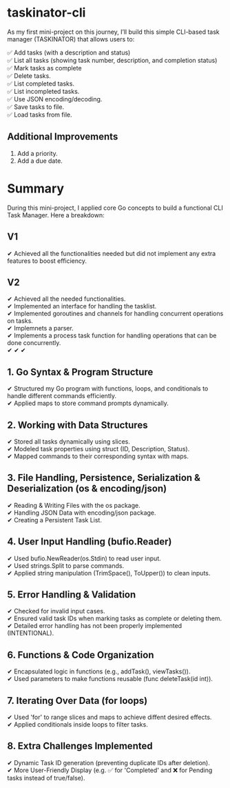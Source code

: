 # taskinator-cli
As my first mini-project on this journey, I’ll build this simple CLI-based task manager (TASKINATOR) that allows users to:

✅ Add tasks (with a description and status)  
✅ List all tasks (showing task number, description, and completion status)  
✅ Mark tasks as complete  
✅ Delete tasks.  
✅ List completed tasks.  
✅ List incompleted tasks.  
✅ Use JSON encoding/decoding.  
✅ Save tasks to file.  
✅ Load tasks from file.  

## Additional Improvements

1.  Add a priority.  
2.  Add a due date.  

# Summary

During this mini-project, I applied core Go concepts to build a functional CLI Task Manager. Here a breakdown:

## V1 

✔ Achieved all the functionalities needed but did not implement any extra features to boost efficiency.  

## V2 
✔ Achieved all the needed functionalities.  
✔ Implemented an interface for handling the tasklist.  
✔ Implemented goroutines and channels for handling concurrent operations on tasks.  
✔ Implemnets a parser.  
✔ Implements a process task function for handling operations that can be done concurrently.  
✔ 
✔ 
✔ 

## 1. Go Syntax & Program Structure

✔ Structured my Go program with functions, loops, and conditionals to handle different commands efficiently.  
✔ Applied maps to store command prompts dynamically.  

## 2. Working with Data Structures

✔ Stored all tasks dynamically using slices.  
✔ Modeled task properties using struct (ID, Description, Status).  
✔ Mapped commands to their corresponding syntax with maps.  

## 3. File Handling, Persistence, Serialization & Deserialization (os & encoding/json)

✔ Reading & Writing Files with the os package.  
✔ Handling JSON Data with encoding/json package.  
✔ Creating a Persistent Task List.  

## 4. User Input Handling (bufio.Reader)

✔ Used bufio.NewReader(os.Stdin) to read user input.  
✔ Used strings.Split to parse commands.  
✔ Applied string manipulation (TrimSpace(), ToUpper()) to clean inputs.  

## 5. Error Handling & Validation

✔ Checked for invalid input cases.  
✔ Ensured valid task IDs when marking tasks as complete or deleting them.  
✔ Detailed error handling has not been properly implemented (INTENTIONAL).  

## 6. Functions & Code Organization

✔ Encapsulated logic in functions (e.g., addTask(), viewTasks()).  
✔ Used parameters to make functions reusable (func deleteTask(id int)).  

## 7. Iterating Over Data (for loops)

✔ Used 'for' to range slices and maps to achieve diffent desired effects.  
✔ Applied conditionals inside loops to filter tasks.  

## 8. Extra Challenges Implemented

✔ Dynamic Task ID generation (preventing duplicate IDs after deletion).  
✔ More User-Friendly Display (e.g. ✅ for 'Completed' and ❌ for Pending tasks instead of true/false).  
